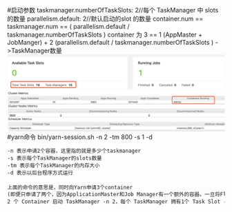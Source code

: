 #启动参数
taskmanager.numberOfTaskSlots: 2//每个 TaskManager 中 slots 的数量
parallelism.default: 2//默认启动的slot 的数量
container.num ==  taskmanager.num ==  ( parallelism.default  /  taskmanager.numberOfTaskSlots )
container 为   3 ==  1 (AppMaster + JobManger) +  2 (parallelism.default / taskmanager.numberOfTaskSlots ) ->TaskManager数量
![](.z_05_flink_00_命令_images/622b153c.png)
![](.z_05_flink_00_命令_images/a3f3ea34.png)
#yarn命令
bin/yarn-session.sh -n 2 -tm 800 -s 1 -d
```asp
-n 表示申请2个容器，这里指的就是多少个taskmanager 
-s 表示每个TaskManager的slots数量
-tm 表示每个TaskManager的内存大小
-d 表示以后台程序方式运行

上面的命令的意思是，同时向Yarn申请3个container
(即便只申请了两个，因为ApplicationMaster和Job Manager有一个额外的容器。一旦将Flink 部署到YARN群集中，它就会显示Job Manager的连接详细信息)
2 个 Container 启动 TaskManager -n 2，每个 TaskManager 拥有1个 Task Slot -s 1，并且向 每个 TaskManager 的 Container 申请 800M 的内存，以及一个ApplicationMaster--Job Manager
```
